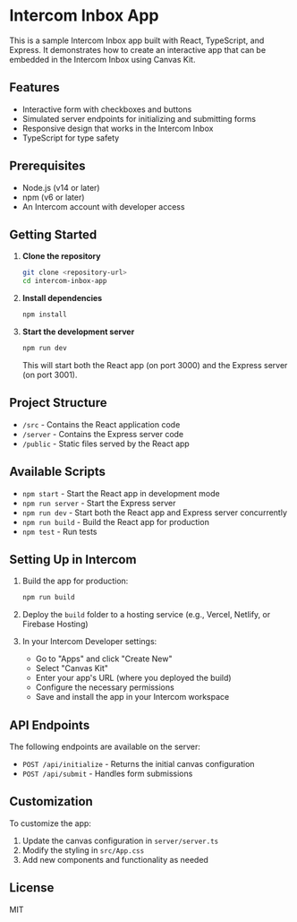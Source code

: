 # Intercom Inbox App

This is a sample Intercom Inbox app built with React, TypeScript, and Express. It demonstrates how to create an interactive app that can be embedded in the Intercom Inbox using Canvas Kit.

## Features

- Interactive form with checkboxes and buttons
- Simulated server endpoints for initializing and submitting forms
- Responsive design that works in the Intercom Inbox
- TypeScript for type safety

## Prerequisites

- Node.js (v14 or later)
- npm (v6 or later)
- An Intercom account with developer access

## Getting Started

1. **Clone the repository**
   ```bash
   git clone <repository-url>
   cd intercom-inbox-app
   ```

2. **Install dependencies**
   ```bash
   npm install
   ```

3. **Start the development server**
   ```bash
   npm run dev
   ```
   This will start both the React app (on port 3000) and the Express server (on port 3001).

## Project Structure

- `/src` - Contains the React application code
- `/server` - Contains the Express server code
- `/public` - Static files served by the React app

## Available Scripts

- `npm start` - Start the React app in development mode
- `npm run server` - Start the Express server
- `npm run dev` - Start both the React app and Express server concurrently
- `npm run build` - Build the React app for production
- `npm test` - Run tests

## Setting Up in Intercom

1. Build the app for production:
   ```bash
   npm run build
   ```

2. Deploy the `build` folder to a hosting service (e.g., Vercel, Netlify, or Firebase Hosting)

3. In your Intercom Developer settings:
   - Go to "Apps" and click "Create New"
   - Select "Canvas Kit"
   - Enter your app's URL (where you deployed the build)
   - Configure the necessary permissions
   - Save and install the app in your Intercom workspace

## API Endpoints

The following endpoints are available on the server:

- `POST /api/initialize` - Returns the initial canvas configuration
- `POST /api/submit` - Handles form submissions

## Customization

To customize the app:

1. Update the canvas configuration in `server/server.ts`
2. Modify the styling in `src/App.css`
3. Add new components and functionality as needed

## License

MIT
